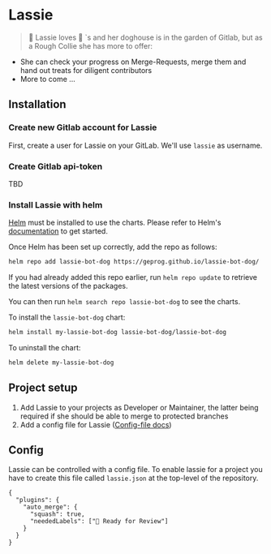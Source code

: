 # Lassie

> :dog: Lassie loves :hotdog: `s and her doghouse is in the garden of Gitlab,
 but as a Rough Collie she has more to offer:

- She can check your progress on Merge-Requests, merge them and hand out treats for diligent contributors
- More to come ...

## Installation

### Create new Gitlab account for Lassie

First, create a user for Lassie on your GitLab. We'll use `lassie` as username.

### Create Gitlab api-token

TBD

### Install Lassie with helm

[Helm](https://helm.sh) must be installed to use the charts. Please refer to
Helm's [documentation](https://helm.sh/docs) to get started.

Once Helm has been set up correctly, add the repo as follows:

```bash
helm repo add lassie-bot-dog https://geprog.github.io/lassie-bot-dog/
```

If you had already added this repo earlier, run `helm repo update` to retrieve
the latest versions of the packages.

You can then run `helm search repo lassie-bot-dog` to see the charts.

To install the `lassie-bot-dog` chart:

```bash
helm install my-lassie-bot-dog lassie-bot-dog/lassie-bot-dog
```

To uninstall the chart:

```bash
helm delete my-lassie-bot-dog
```

## Project setup

1. Add Lassie to your projects as Developer or Maintainer, the latter being required if she should be able to merge to protected branches
1. Add a config file for Lassie ([Config-file docs](#config))

## Config

Lassie can be controlled with a config file. To enable lassie for a project you have to create this file called `lassie.json` at the top-level of the repository.

```json5
{
  "plugins": {
    "auto_merge": {
      "squash": true,
      "neededLabels": ["👀 Ready for Review"]
    }
  }
}
```
